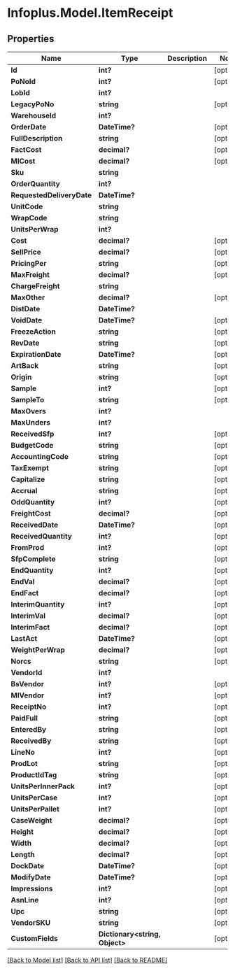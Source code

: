 # Infoplus.Model.ItemReceipt
## Properties

Name | Type | Description | Notes
------------ | ------------- | ------------- | -------------
**Id** | **int?** |  | [optional] 
**PoNoId** | **int?** |  | [optional] 
**LobId** | **int?** |  | 
**LegacyPoNo** | **string** |  | [optional] 
**WarehouseId** | **int?** |  | 
**OrderDate** | **DateTime?** |  | [optional] 
**FullDescription** | **string** |  | [optional] 
**FactCost** | **decimal?** |  | [optional] 
**MlCost** | **decimal?** |  | [optional] 
**Sku** | **string** |  | 
**OrderQuantity** | **int?** |  | 
**RequestedDeliveryDate** | **DateTime?** |  | 
**UnitCode** | **string** |  | 
**WrapCode** | **string** |  | 
**UnitsPerWrap** | **int?** |  | 
**Cost** | **decimal?** |  | [optional] 
**SellPrice** | **decimal?** |  | [optional] 
**PricingPer** | **string** |  | [optional] 
**MaxFreight** | **decimal?** |  | [optional] 
**ChargeFreight** | **string** |  | 
**MaxOther** | **decimal?** |  | [optional] 
**DistDate** | **DateTime?** |  | 
**VoidDate** | **DateTime?** |  | [optional] 
**FreezeAction** | **string** |  | [optional] 
**RevDate** | **string** |  | [optional] 
**ExpirationDate** | **DateTime?** |  | [optional] 
**ArtBack** | **string** |  | [optional] 
**Origin** | **string** |  | [optional] 
**Sample** | **int?** |  | [optional] 
**SampleTo** | **string** |  | [optional] 
**MaxOvers** | **int?** |  | 
**MaxUnders** | **int?** |  | 
**ReceivedSfp** | **int?** |  | [optional] 
**BudgetCode** | **string** |  | [optional] 
**AccountingCode** | **string** |  | [optional] 
**TaxExempt** | **string** |  | [optional] 
**Capitalize** | **string** |  | [optional] 
**Accrual** | **string** |  | [optional] 
**OddQuantity** | **int?** |  | [optional] 
**FreightCost** | **decimal?** |  | [optional] 
**ReceivedDate** | **DateTime?** |  | [optional] 
**ReceivedQuantity** | **int?** |  | [optional] 
**FromProd** | **int?** |  | [optional] 
**SfpComplete** | **string** |  | [optional] 
**EndQuantity** | **int?** |  | [optional] 
**EndVal** | **decimal?** |  | [optional] 
**EndFact** | **decimal?** |  | [optional] 
**InterimQuantity** | **int?** |  | [optional] 
**InterimVal** | **decimal?** |  | [optional] 
**InterimFact** | **decimal?** |  | [optional] 
**LastAct** | **DateTime?** |  | [optional] 
**WeightPerWrap** | **decimal?** |  | [optional] 
**Norcs** | **string** |  | [optional] 
**VendorId** | **int?** |  | 
**BsVendor** | **int?** |  | [optional] 
**MlVendor** | **int?** |  | [optional] 
**ReceiptNo** | **int?** |  | [optional] 
**PaidFull** | **string** |  | [optional] 
**EnteredBy** | **string** |  | [optional] 
**ReceivedBy** | **string** |  | [optional] 
**LineNo** | **int?** |  | [optional] 
**ProdLot** | **string** |  | [optional] 
**ProductIdTag** | **string** |  | [optional] 
**UnitsPerInnerPack** | **int?** |  | [optional] 
**UnitsPerCase** | **int?** |  | [optional] 
**UnitsPerPallet** | **int?** |  | [optional] 
**CaseWeight** | **decimal?** |  | [optional] 
**Height** | **decimal?** |  | [optional] 
**Width** | **decimal?** |  | [optional] 
**Length** | **decimal?** |  | [optional] 
**DockDate** | **DateTime?** |  | [optional] 
**ModifyDate** | **DateTime?** |  | [optional] 
**Impressions** | **int?** |  | [optional] 
**AsnLine** | **int?** |  | [optional] 
**Upc** | **string** |  | [optional] 
**VendorSKU** | **string** |  | [optional] 
**CustomFields** | **Dictionary&lt;string, Object&gt;** |  | [optional] 

[[Back to Model list]](../README.md#documentation-for-models) [[Back to API list]](../README.md#documentation-for-api-endpoints) [[Back to README]](../README.md)

